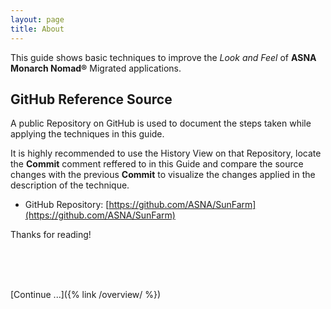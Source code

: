 ```yaml
---
layout: page
title: About
---
```


This guide shows basic techniques to improve the *Look and Feel* of **ASNA Monarch Nomad&reg;** Migrated applications.

## GitHub Reference Source 
A public Repository on GitHub is used to document the steps taken while applying the techniques in this guide.

It is highly recommended to use the History View on that Repository, locate the **Commit** comment reffered to in this Guide and compare the source changes with the previous **Commit** to visualize the changes applied in the description of the technique.


* GitHub Repository: [https://github.com/ASNA/SunFarm](https://github.com/ASNA/SunFarm)


Thanks for reading!

<br>
<br>
<br>

[Continue ...]({% link /overview/ %})
